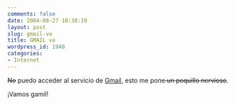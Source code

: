 ```yaml
---
comments: false
date: 2004-08-27 10:38:19
layout: post
slug: gmail-va
title: GMAIL va
wordpress_id: 1940
categories:
- Internet
---
```


<del>No</del> puedo acceder al servicio de  [Gmail](http://gmail.google.com), esto me pone<del> un poquillo nervioso</del>.





¡Vamos gamil!




 
